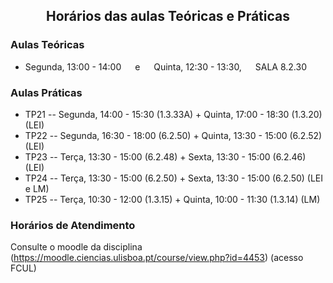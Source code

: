 <h2 align="center"> Horários das aulas Teóricas e Práticas</h2>  

### Aulas Teóricas

- Segunda, 13:00 - 14:00  &emsp; e &emsp; Quinta, 12:30 - 13:30, &emsp;   SALA 8.2.30

### Aulas Práticas

- TP21 -- Segunda, 14:00 - 15:30 (1.3.33A)  +  Quinta, 17:00 - 18:30 (1.3.20) (LEI)
- TP22 -- Segunda, 16:30 - 18:00 (6.2.50)  +  Quinta, 13:30 - 15:00 (6.2.52) (LEI)
- TP23 -- Terça, 13:30 - 15:00 (6.2.48)  +  Sexta, 13:30 - 15:00 (6.2.46) (LEI)
- TP24 -- Terça, 13:30 - 15:00 (6.2.50)  +  Sexta, 13:30 - 15:00 (6.2.50) (LEI e LM)
- TP25 -- Terça, 10:30 - 12:00 (1.3.15)  +  Quinta, 10:00 - 11:30 (1.3.14) (LM)

### Horários de Atendimento

Consulte o moodle da disciplina (https://moodle.ciencias.ulisboa.pt/course/view.php?id=4453) (acesso FCUL)

<!-- Consulte a [página do Moodle](https://moodle.ciencias.ulisboa.pt/course/view.php?id=3777) (acesso FCUL) -->
